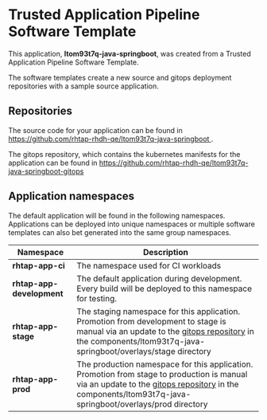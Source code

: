 # Trusted Application Pipeline Software Template

This application, **ltom93t7q-java-springboot**, was created from a Trusted Application Pipeline Software Template.

The software templates create a new source and gitops deployment repositories with a sample source application. 

## Repositories

The source code for your application can be found in [https://github.com/rhtap-rhdh-qe/ltom93t7q-java-springboot ](https://github.com/rhtap-rhdh-qe/ltom93t7q-java-springboot ).
 
The gitops repository, which contains the kubernetes manifests for the application can be found in 
[https://github.com/rhtap-rhdh-qe/ltom93t7q-java-springboot-gitops ](https://github.com/rhtap-rhdh-qe/ltom93t7q-java-springboot-gitops ) 

## Application namespaces 

The default application will be found in the following namespaces. Applications can be deployed into unique namespaces or multiple software templates can also bet generated into the same group namespaces.  

|  Namespace   |  Description   |  
| -------- | -------- |
| **rhtap-app-ci** | The namespace used for CI workloads |
| **rhtap-app-development** | The default application during development. Every build will be deployed to this namespace for testing. |
| **rhtap-app-stage** | The staging namespace for this application. Promotion from development to stage is manual via an update to the [gitops repository](https://github.com/rhtap-rhdh-qe/ltom93t7q-java-springboot-gitops ) in the components/ltom93t7q-java-springboot/overlays/stage directory |
| **rhtap-app-prod** | The production namespace for this application. Promotion from stage to production is manual via an update to the [gitops repository](https://github.com/rhtap-rhdh-qe/ltom93t7q-java-springboot-gitops ) in the components/ltom93t7q-java-springboot/overlays/prod directory |
